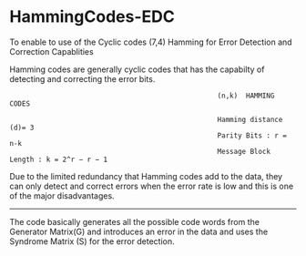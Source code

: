# HammingCodes-EDC
To enable to use of the Cyclic codes (7,4) Hamming for Error Detection and Correction Capablities


Hamming codes are generally cyclic codes that has the capabilty of detecting and correcting the error bits.

                                                       (n,k)  HAMMING CODES 
                                                       
                                                       Hamming distance (d)= 3
                                                       Parity Bits : r = n-k
                                                       Message Block Length : k = 2^r − r − 1

Due to the limited redundancy that Hamming codes add to the data, they can only detect and correct errors when the error rate is low and this is one of the major disadvantages.

----------------------------------------------------------------------------------------------


The code basically generates all the possible code words from the Generator Matrix(G) and introduces an error in the data and uses the Syndrome Matrix (S) for the error detection.
